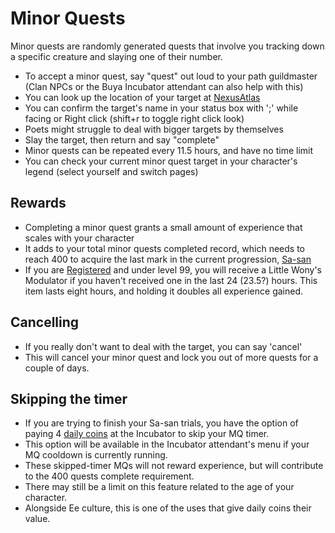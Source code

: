# Minor Quests

Minor quests are randomly generated quests that involve you tracking down a specific creature and slaying one of their number.

- To accept a minor quest, say "quest" out loud to your path guildmaster (Clan NPCs or the Buya Incubator attendant can also help with this)
- You can look up the location of your target at [NexusAtlas](https://nexusatlas.com/quests/minorquestlocations.php)
- You can confirm the target's name in your status box with ';' while facing or Right click (shift+r to toggle right click look)
- Poets might struggle to deal with bigger targets by themselves
- Slay the target, then return and say "complete"
- Minor quests can be repeated every 11.5 hours, and have no time limit
- You can check your current minor quest target in your character's legend (select yourself and switch pages)

## Rewards

- Completing a minor quest grants a small amount of experience that scales with your character
- It adds to your total minor quests completed record, which needs to reach 400 to acquire the last mark in the current progression, [Sa-san](character/marks.md)
- If you are [Registered](basics/registration.md) and under level 99, you will receive a Little Wony's Modulator if you haven't received one in the last 24 (23.5?) hours. This item lasts eight hours, and holding it doubles all experience gained.

## Cancelling

- If you really don't want to deal with the target, you can say 'cancel'
- This will cancel your minor quest and lock you out of more quests for a couple of days.

## Skipping the timer

- If you are trying to finish your Sa-san trials, you have the option of paying 4 [daily coins](economy/daily-coins.md) at the Incubator to skip your MQ timer.
- This option will be available in the Incubator attendant's menu if your MQ cooldown is currently running.
- These skipped-timer MQs will not reward experience, but will contribute to the 400 quests complete requirement.
- There may still be a limit on this feature related to the age of your character.
- Alongside Ee culture, this is one of the uses that give daily coins their value.
